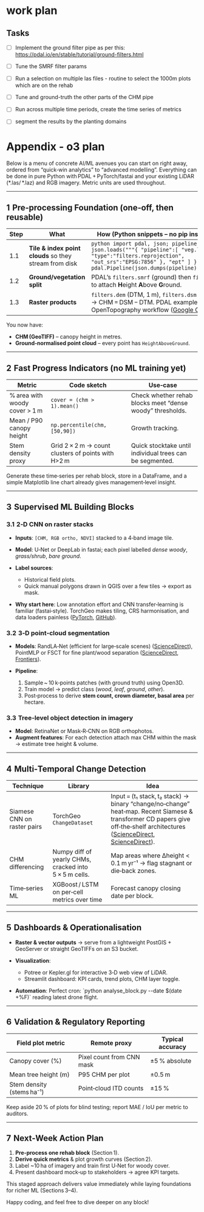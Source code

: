 # work plan

## Tasks
- [ ] Implement the ground filter pipe as per this: https://pdal.io/en/stable/tutorial/ground-filters.html
- [ ] Tune the SMRF filter params
- [ ] Run a selection on multiple las files - routine to select the 1000m plots which are on the rehab
- [ ] Tune and ground-truth the other parts of the CHM pipe
- [ ] Run across multiple time periods, create the time series of metrics
- [ ] segment the results by the planting domains








# Appendix - o3 plan

Below is a menu of concrete AI/ML avenues you can start on right away, ordered from “quick‑win analytics” to “advanced modelling”.  Everything can be done in pure Python with PDAL + PyTorch/fastai and your existing LiDAR (\*.las/ \*.laz) and RGB imagery.  Metric units are used throughout.

---

## 1  Pre‑processing Foundation (one‑off, then reusable)

| Step | What                                                   | How (Python snippets – **no pip install lines**)                                                                                                                                                      |
| ---- | ------------------------------------------------------ | ----------------------------------------------------------------------------------------------------------------------------------------------------------------------------------------------------- |
| 1.1  | **Tile & index point clouds** so they stream from disk | `python import pdal, json; pipeline = json.loads("""{ "pipeline":[ "veg.laz", { "type":"filters.reprojection", "out_srs":"EPSG:7856" }, "ept" ] }"""); pdal.Pipeline(json.dumps(pipeline)).execute()` |
| 1.2  | **Ground/vegetation split**                            | PDAL’s `filters.smrf` (ground) then `filters.hag` to attach **H**eight **A**bove **G**round.                                                                                                          |
| 1.3  | **Raster products**                                    | `filters.dem` (DTM, 1 m), `filters.dsm` (DSM, 1 m) → CHM = DSM − DTM.  PDAL example notebook: OpenTopography workflow ([Google Colab][1]).                                                            |

You now have:

* **CHM (GeoTIFF)** – canopy height in metres.
* **Ground‑normalised point cloud** – every point has `HeightAboveGround`.

---

## 2  Fast Progress Indicators (no ML training yet)

| Metric                        | Code sketch                                        | Use‑case                                                  |
| ----------------------------- | -------------------------------------------------- | --------------------------------------------------------- |
| % area with woody cover > 1 m | `cover = (chm > 1).mean()`                         | Check whether rehab blocks meet “dense woody” thresholds. |
| Mean / P90 canopy height      | `np.percentile(chm, [50,90])`                      | Growth tracking.                                          |
| Stem density proxy            | Grid 2 × 2 m → count clusters of points with H>2 m | Quick stocktake until individual trees can be segmented.  |

Generate these time‑series per rehab block, store in a DataFrame, and a simple Matplotlib line chart already gives management‑level insight.

---

## 3  Supervised ML Building Blocks

### 3.1  2‑D CNN on raster stacks

* **Inputs**: `[CHM, RGB ortho, NDVI]` stacked to a 4‑band image tile.
* **Model**: U‑Net or DeepLab in fastai; each pixel labelled *dense woody*, *grass/shrub*, *bare ground*.
* **Label sources**:

  * Historical field plots.
  * Quick manual polygons drawn in QGIS over a few tiles → export as mask.
* **Why start here**: Low annotation effort and CNN transfer‑learning is familiar (fastai‑style). TorchGeo makes tiling, CRS harmonisation, and data loaders painless ([PyTorch][2], [GitHub][3]).

### 3.2  3‑D point‑cloud segmentation

* **Models**: RandLA‑Net (efficient for large‑scale scenes) ([ScienceDirect][4]), PointMLP or FSCT for fine plant/wood separation ([ScienceDirect][5], [Frontiers][6]).
* **Pipeline**:

  1. Sample \~ 10 k‑points patches (with ground truth) using Open3D.
  2. Train model → predict class (*wood*, *leaf*, *ground*, *other*).
  3. Post‑process to derive **stem count, crown diameter, basal area** per hectare.

### 3.3  Tree‑level object detection in imagery

* **Model**: RetinaNet or Mask‑R‑CNN on RGB orthophotos.
* **Augment features**: For each detection attach max CHM within the mask → estimate tree height & volume.

---

## 4  Multi‑Temporal Change Detection

| Technique                   | Library                                                | Idea                                                                                                                                                                                  |
| --------------------------- | ------------------------------------------------------ | ------------------------------------------------------------------------------------------------------------------------------------------------------------------------------------- |
| Siamese CNN on raster pairs | TorchGeo `ChangeDataset`                               | Input = (t₁ stack, t₂ stack) → binary “change/no‑change” heat‑map.  Recent Siamese & transformer CD papers give off‑the‑shelf architectures ([ScienceDirect][7], [ScienceDirect][8]). |
| CHM differencing            | Numpy diff of yearly CHMs, cracked into 5 × 5 m cells. | Map areas where ∆height < 0.1 m yr⁻¹ → flag stagnant or die‑back zones.                                                                                                               |
| Time‑series ML              | XGBoost / LSTM on per‑cell metrics over time           | Forecast canopy closing date per block.                                                                                                                                               |

---

## 5  Dashboards & Operationalisation

* **Raster & vector outputs** → serve from a lightweight PostGIS + GeoServer or straight GeoTIFFs on an S3 bucket.
* **Visualization**:

  * Potree or Kepler.gl for interactive 3‑D web view of LiDAR.
  * Streamlit dashboard: KPI cards, trend plots, CHM layer toggle.
* **Automation**: Perfect cron:  \`python analyse\_block.py --date \$(date +%F)\` reading latest drone flight.

---

## 6  Validation & Regulatory Reporting

| Field plot metric         | Remote proxy              | Typical accuracy |
| ------------------------- | ------------------------- | ---------------- |
| Canopy cover (%)          | Pixel count from CNN mask | ±5 % absolute    |
| Mean tree height (m)      | P95 CHM per plot          | ±0.5 m           |
| Stem density (stems ha⁻¹) | Point‑cloud ITD counts    | ±15 %            |

Keep aside 20 % of plots for blind testing; report MAE / IoU per metric to auditors.

---

## 7  Next‑Week Action Plan

1. **Pre‑process one rehab block** (Section 1).
2. **Derive quick metrics** & plot growth curves (Section 2).
3. Label \~10 ha of imagery and train first U‑Net for woody cover.
4. Present dashboard mock‑up to stakeholders → agree KPI targets.

This staged approach delivers value immediately while laying foundations for richer ML (Sections 3–4).

Happy coding, and feel free to dive deeper on any block!

[1]: https://colab.research.google.com/github/OpenTopography/OT_3DEP_Workflows/blob/main/notebooks/05_3DEP_Generate_Canopy_Height_Models_User_AOI.ipynb?utm_source=chatgpt.com "05_3DEP_Generate_Canopy_Height_Models_User_AOI.ipynb - Colab"
[2]: https://pytorch.org/blog/geospatial-deep-learning-with-torchgeo/?utm_source=chatgpt.com "Geospatial deep learning with TorchGeo – PyTorch"
[3]: https://github.com/microsoft/torchgeo?utm_source=chatgpt.com "GitHub - microsoft/torchgeo: TorchGeo: datasets, samplers, transforms ..."
[4]: https://www.sciencedirect.com/science/article/pii/S0950061824044829?utm_source=chatgpt.com "Intelligent identification of rock mass structural based on point cloud ..."
[5]: https://www.sciencedirect.com/science/article/pii/S0034425724006175?utm_source=chatgpt.com "Towards a point cloud understanding framework for forest scene semantic ..."
[6]: https://www.frontiersin.org/journals/forests-and-global-change/articles/10.3389/ffgc.2025.1431603/abstract?utm_source=chatgpt.com "Efficient Tree Species Classification Using Machine and Deep Learning ..."
[7]: https://www.sciencedirect.com/science/article/pii/S1569843224002516?utm_source=chatgpt.com "Deep Siamese Network for annual change detection in Beijing using ..."
[8]: https://www.sciencedirect.com/science/article/pii/S0952197624011187?utm_source=chatgpt.com "Multi-granularity siamese transformer-based change detection in remote ..."
